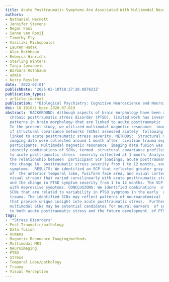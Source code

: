 ```yaml
---
title: Acute Posttraumatic Symptoms Are Associated With Multimodal Neuroimaging Structural Covariance Patterns: A Possible Role for the Neural Substrates of  Visual Processing in Posttraumatic Stress Disorder
authors:
- Nathaniel Harnett
- Jennifer Stevens
- Negar Fani
- Sanne van Rooij
- Timothy Ely
- Vasiliki Michopoulos
- Lauren Hudak
- Alex Rothbaum
- Rebecca Hinrichs
- Sterling Winters
- Tanja Jovanovic
- Barbara Rothbaum
- admin
- Kerry Ressler
date: '2022-02-01'
publishDate: '2025-02-10T18:27:28.887621Z'
publication_types:
- article-journal
publication: '*Biological Psychiatry: Cognitive Neuroscience and Neuroimaging*'
doi: 10.1016/j.bpsc.2020.07.019
abstract: 'BACKGROUND: Although aspects of brain morphology have been associated with
  chronic posttraumatic stress disorder (PTSD), limited work has investigated  multimodal
  patterns in brain morphology that are linked to acute posttraumatic  stress severity.
  In the present study, we utilized multimodal magnetic resonance  imaging to investigate
  if structural covariance networks (SCNs) assessed acutely  following trauma were
  linked to acute posttraumatic stress severity. METHODS:  Structural magnetic resonance
  imaging data were collected around 1 month after  civilian trauma exposure in 78
  participants. Multimodal magnetic resonance  imaging data fusion was completed to
  identify combinations of SCNs, termed  structural covariance profiles (SCPs), related
  to acute posttraumatic stress  severity collected at 1 month. Analyses assessed
  the relationship between  participant SCP loadings, acute posttraumatic stress severity,
  the change in  posttraumatic stress severity from 1 to 12 months, and depressive
  symptoms.  RESULTS: We identified an SCP that reflected greater gray matter properties
  of  the anterior temporal lobe, fusiform face area, and visual cortex (i.e., the  ventral
  visual stream) that varied curvilinearly with acute posttraumatic stress  severity
  and the change in PTSD symptom severity from 1 to 12 months. The SCP was  not associated
  with depressive symptoms. CONCLUSIONS: We identified combinations  of multimodal
  SCNs that are related to variability in PTSD symptoms in the early  aftermath of
  trauma. The identified SCNs may reflect patterns of neuroanatomical  organization
  that provide unique insight into acute posttraumatic stress.  Furthermore, these
  multimodal SCNs may be potential candidates for neural markers  of susceptibility
  to both acute posttraumatic stress and the future development  of PTSD.'
tags:
- '*Stress Disorders'
- Post-Traumatic/pathology
- Data fusion
- Humans
- Magnetic Resonance Imaging/methods
- Multimodal MRI
- Neuroimaging
- PTSD
- Stress
- Temporal Lobe/pathology
- Trauma
- Visual Perception
---
```

